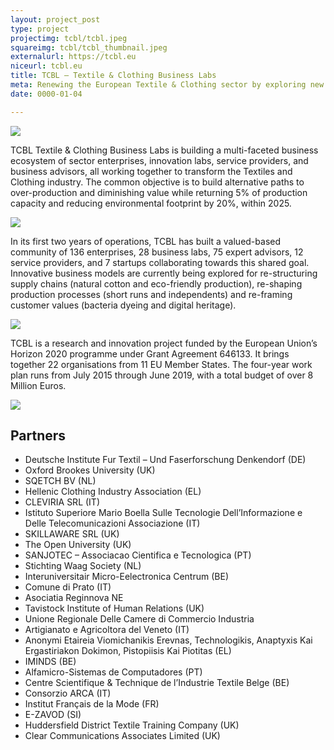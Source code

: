 ```yaml
---
layout: project_post
type: project
projectimg: tcbl/tcbl.jpeg
squareimg: tcbl/tcbl_thumbnail.jpeg
externalurl: https://tcbl.eu
niceurl: tcbl.eu
title: TCBL – Textile & Clothing Business Labs
meta: Renewing the European Textile & Clothing sector by exploring new ways of design and making.
date: 0000-01-04

---
```


<img src="{{site.baseurl}}{{ site.url }}/img/projects/tcbl/tcbl_01.jpg">

TCBL Textile & Clothing Business Labs is building a multi-faceted business ecosystem of sector enterprises, innovation labs, service providers, and business advisors, all working together to transform the Textiles and Clothing industry. The common objective is to build alternative paths to over-production and diminishing value while returning 5% of production capacity and reducing environmental footprint by 20%, within 2025.

<img src="{{site.baseurl}}{{ site.url }}/img/projects/tcbl/tcbl_02.jpg">

In its first two years of operations, TCBL has built a valued-based community of 136 enterprises, 28 business labs, 75 expert advisors, 12 service providers, and 7 startups collaborating towards this shared goal. Innovative business models are currently being explored for re-structuring supply chains (natural cotton and eco-friendly production), re-shaping production processes (short runs and independents) and re-framing customer values (bacteria dyeing and digital heritage).

<img src="{{site.baseurl}}{{ site.url }}/img/projects/tcbl/tcbl_03.jpg">

TCBL is a research and innovation project funded by the European Union’s Horizon 2020 programme under Grant Agreement 646133. It brings together 22 organisations from 11 EU Member States. The four-year work plan runs from July 2015 through June 2019, with a total budget of over 8 Million Euros.

<img src="{{site.baseurl}}{{ site.url }}/img/projects/tcbl/tcbl_04.jpg">


## Partners

* Deutsche Institute Fur Textil – Und Faserforschung Denkendorf (DE)
* Oxford Brookes University (UK)
* SQETCH BV (NL)
* Hellenic Clothing Industry Association (EL)
* CLEVIRIA SRL (IT)
* Istituto Superiore Mario Boella Sulle Tecnologie Dell’Informazione e Delle Telecomunicazioni Associazione (IT)
* SKILLAWARE SRL (UK)
* The Open University (UK)
* SANJOTEC – Associacao Cientifica e Tecnologica (PT)
* Stichting Waag Society (NL)
* Interuniversitair Micro-Eelectronica Centrum (BE)
* Comune di Prato (IT)
* Asociatia Reginnova NE
* Tavistock Institute of Human Relations (UK)
* Unione Regionale Delle Camere di Commercio Industria
* Artigianato e Agricoltora del Veneto (IT)
* Anonymi Etaireia Viomichanikis Erevnas, Technologikis, Anaptyxis Kai Ergastiriakon Dokimon, Pistopiisis Kai Piotitas (EL)
* IMINDS (BE)
* Alfamicro-Sistemas de Computadores (PT)
* Centre Scientifique & Technique de l’Industrie Textile Belge (BE)
* Consorzio ARCA (IT)
* Institut Français de la Mode (FR)
* E-ZAVOD (SI)
* Huddersfield District Textile Training Company (UK)
* Clear Communications Associates Limited (UK)



